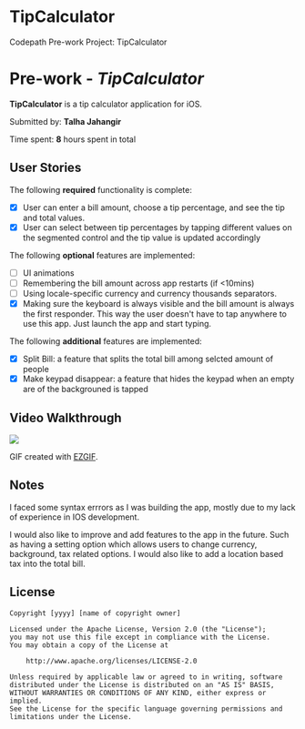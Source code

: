 # TipCalculator
Codepath Pre-work Project: TipCalculator
# Pre-work - *TipCalculator*

**TipCalculator** is a tip calculator application for iOS.

Submitted by: **Talha Jahangir**

Time spent: **8** hours spent in total

## User Stories

The following **required** functionality is complete:

* [X] User can enter a bill amount, choose a tip percentage, and see the tip and total values.
* [X] User can select between tip percentages by tapping different values on the segmented control and the tip value is updated accordingly

The following **optional** features are implemented:

* [ ] UI animations
* [ ] Remembering the bill amount across app restarts (if <10mins)
* [ ] Using locale-specific currency and currency thousands separators.
* [X] Making sure the keyboard is always visible and the bill amount is always the first responder. This way the user doesn't have to tap anywhere to use this app. Just launch the app and start typing.

The following **additional** features are implemented:

- [X] Split Bill: a feature that splits the total bill among selcted amount of                    people 
- [X] Make keypad disappear: a feature that hides the keypad when an empty are of the backgrouned is tapped 

## Video Walkthrough
![](https://i.imgur.com/yJ3JjAf.gif)


GIF created with [EZGIF](https://ezgif.com/).

## Notes

I faced some syntax errrors as I was building the app, mostly due to my lack of experience in IOS development.

I would also like to improve and add features to the app in the future. 
Such as having a setting option which allows users to change currency, background, tax related options.
I would also like to add a location based tax into the total bill. 
## License

    Copyright [yyyy] [name of copyright owner]

    Licensed under the Apache License, Version 2.0 (the "License");
    you may not use this file except in compliance with the License.
    You may obtain a copy of the License at

        http://www.apache.org/licenses/LICENSE-2.0

    Unless required by applicable law or agreed to in writing, software
    distributed under the License is distributed on an "AS IS" BASIS,
    WITHOUT WARRANTIES OR CONDITIONS OF ANY KIND, either express or implied.
    See the License for the specific language governing permissions and
    limitations under the License.

